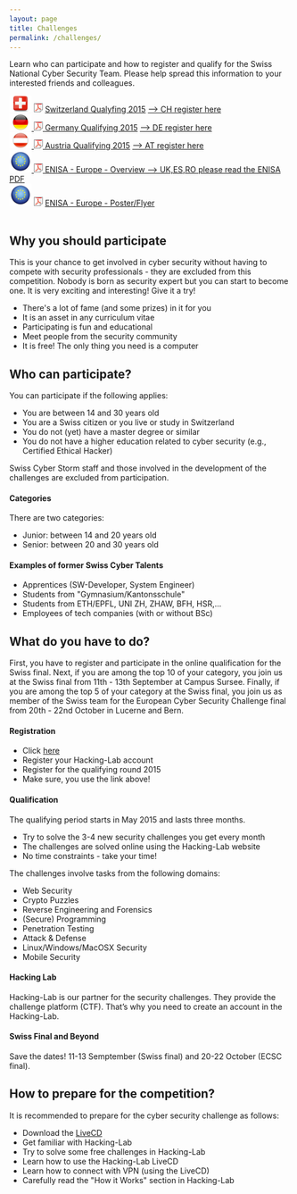```yaml
---
layout: page
title: Challenges
permalink: /challenges/
---
```

Learn who can participate and how to register and qualify for the Swiss National Cyber Security Team. Please help spread this information to your interested friends and colleagues. 
<div>
<img src="/img/switzerland_640.png" class="img-responsive" alt="Switzerland">
<img src="/img/ico_small_pdf.png" alt="Switzerland"> <a href="/img/Swiss_Challenge.pdf">Switzerland Qualyfing 2015</a>
<a href="https://www.hacking-lab.com/events/registerform.html?eventid=824&uk=iZfqbdtpKitwXJsPfoowycK1RTs2MDhH" target="new"> --> CH register here<br>
<img src="/img/germany_640.png" alt="Germany">
<img src="/img/ico_small_pdf.png" alt="Germany"> <a href="/img/Germany.pdf">Germany Qualifying 2015</a>
<a href="https://www.hacking-lab.com/events/registerform.html?eventid=848&uk=J27MHBjCW2gxUb2BhREesDuXNucfQWgY" target="new"> --> DE register here<br>
<img src="/img/austria_640.png" alt="Austria">
<img src="/img/ico_small_pdf.png" alt="Austria"> <a href="/img/Austria.pdf">Austria Qualifying 2015</a>
<a href="https://www.hacking-lab.com/events/registerform.html?eventid=766&uk=Rxui55PhaE4cobAqyMQ7vXrvcAaPTjii" target="new"> --> AT register here<br>
<img src="/img/europe.png" class="img-responsive" alt="Europe">
<img src="/img/ico_small_pdf.png" alt="PDF Icon"> <a href="/img/European_Challenge.pdf">ENISA - Europe - Overview --> UK,ES,RO please read the ENISA PDF</a><br>
<img src="/img/europe.png" class="img-responsive" alt="Europe">
<img src="/img/ico_small_pdf.png" alt="PDF Icon"> <a href="/img/ECSC-Poster.pdf">ENISA - Europe - Poster/Flyer</a>
</div>
<div>
</div>
<br>

<h2>Why you should participate</h2>
This is your chance to get involved in cyber security without having to compete with security professionals - they are excluded from this competition. 
Nobody is born as security expert but you can start to become one. It is very exciting and interesting! Give it a try!
<ul class="fa-ul">
  <li><i class="fa-li fa fa-check-square"></i>There's a lot of fame (and some prizes) in it for you</li>
  <li><i class="fa-li fa fa-check-square"></i>It is an asset in any curriculum vitae</li>
  <li><i class="fa-li fa fa-check-square"></i>Participating is fun and educational</li>
  <li><i class="fa-li fa fa-check-square"></i>Meet people from the security community</li>
  <li><i class="fa-li fa fa-check-square"></i>It is free! The only thing you need is a computer</li>
</ul>

<h2>Who can participate?</h2>
You can participate if the following applies:
<ul class="fa-ul">
  <li><i class="fa-li fa fa-check-square"></i>You are between 14 and 30 years old</li>
  <li><i class="fa-li fa fa-check-square"></i>You are a Swiss citizen or you live or study in Switzerland</li>
  <li><i class="fa-li fa fa-check-square"></i>You do not (yet) have a master degree or similar</li>
  <li><i class="fa-li fa fa-check-square"></i>You do not have a higher education related to cyber security (e.g., Certified Ethical Hacker)</li>
</ul>
Swiss Cyber Storm staff and those involved in the development of the challenges are excluded from participation. 

<h4>Categories</h4>
There are two categories:
<ul class="fa-ul">
  <li><i class="fa-li fa fa-check-square"></i>Junior: between 14 and 20 years old</li>
  <li><i class="fa-li fa fa-check-square"></i>Senior: between 20 and 30 years old</li>
</ul>

<h4>Examples of former Swiss Cyber Talents</h4>
<ul class="fa-ul">
  <li><i class="fa-li fa fa-check-square"></i>Apprentices (SW-Developer, System Engineer)</li>
  <li><i class="fa-li fa fa-check-square"></i>Students from "Gymnasium/Kantonsschule"</li>
  <li><i class="fa-li fa fa-check-square"></i>Students from ETH/EPFL, UNI ZH, ZHAW, BFH, HSR,...</li>
  <li><i class="fa-li fa fa-check-square"></i>Employees of tech companies (with or without BSc)</li>
</ul>

<h2>What do you have to do?</h2>
First, you have to register and participate in the online qualification for the Swiss final. 
Next, if you are among the top 10 of your category, you join us at the Swiss final from 11th - 13th September at Campus Sursee.
Finally, if you are among the top 5 of your category at the Swiss final, you join us as member of the Swiss team for the European Cyber Security Challenge final from 20th - 22nd October in Lucerne and Bern.

<h4>Registration</h4>
<ul class="fa-ul">
  <li><i class="fa-li fa fa-check-square"></i>Click <a href="https://www.hacking-lab.com/events/registerform.html?eventid=824&uk=iZfqbdtpKitwXJsPfoowycK1RTs2MDhH" target="_blank" style="text-decoration: underline;">here</a></li>
  <li><i class="fa-li fa fa-check-square"></i>Register your Hacking-Lab account</li>
  <li><i class="fa-li fa fa-check-square"></i>Register for the qualifying round 2015</li>
  <li><i class="fa-li fa fa-check-square"></i>Make sure, you use the link above!</li>
</ul>

<h4>Qualification</h4>
The qualifying period starts in May 2015 and lasts three months.
<ul class="fa-ul">
  <li><i class="fa-li fa fa-check-square"></i>Try to solve the 3-4 new security challenges you get every month</li>
  <li><i class="fa-li fa fa-check-square"></i>The challenges are solved online using the Hacking-Lab website</li>
  <li><i class="fa-li fa fa-check-square"></i>No time constraints - take your time!</li>
</ul>

The challenges involve tasks from the following domains:
<ul class="fa-ul">
  <li><i class="fa-li fa fa-check-square"></i>Web Security</li>
  <li><i class="fa-li fa fa-check-square"></i>Crypto Puzzles</li>
  <li><i class="fa-li fa fa-check-square"></i>Reverse Engineering and Forensics</li>  
  <li><i class="fa-li fa fa-check-square"></i>(Secure) Programming</li>
  <li><i class="fa-li fa fa-check-square"></i>Penetration Testing</li>
  <li><i class="fa-li fa fa-check-square"></i>Attack & Defense</li>
  <li><i class="fa-li fa fa-check-square"></i>Linux/Windows/MacOSX Security</li>
  <li><i class="fa-li fa fa-check-square"></i>Mobile Security</li>
</ul>

<h4>Hacking Lab</h4>
Hacking-Lab is our partner for the security challenges. They provide the challenge platform (CTF). 
That’s why you need to create an account in the Hacking-Lab.


<h4>Swiss Final and Beyond</h4>
Save the dates! 11-13 Semptember (Swiss final) and 20-22 October (ECSC final).


<h2>How to prepare for the competition?</h2>
It is recommended to prepare for the cyber security challenge as follows:

<ul class="fa-ul">
  <li><i class="fa-li fa fa-check-square"></i>Download the <a href="http://media.hacking-lab.com/" target="_blank" style="text-decoration: underline;">LiveCD</a></li>
  <li><i class="fa-li fa fa-check-square"></i>Get familiar with Hacking-Lab</li>
  <li><i class="fa-li fa fa-check-square"></i>Try to solve some free challenges in Hacking-Lab</li>
  <li><i class="fa-li fa fa-check-square"></i>Learn how to use the Hacking-Lab LiveCD</li>
  <li><i class="fa-li fa fa-check-square"></i>Learn how to connect with VPN (using the LiveCD)</li>
  <li><i class="fa-li fa fa-check-square"></i>Carefully read the "How it Works" section in Hacking-Lab</li>
</ul>


